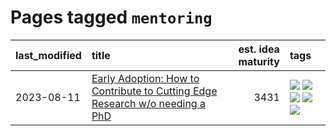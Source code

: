 # Pages tagged `mentoring`

|last_modified|title|est. idea maturity|tags
|:---|:---|---:|:---|
|2023-08-11|[Early Adoption: How to Contribute to Cutting Edge Research w/o needing a PhD](../early_adoption_and_fomo.md)|3431|[![](https://img.shields.io/badge/tag-autobiographical-3ed1c7)](../tags/autobiographical.md) [![](https://img.shields.io/badge/tag-career_advice-93f011)](../tags/career_advice.md) [![](https://img.shields.io/badge/tag-early_adoption-8613e9)](../tags/early_adoption.md) [![](https://img.shields.io/badge/tag-mentoring-ca3dce)](../tags/mentoring.md) [![](https://img.shields.io/badge/tag-reddit-b1fd1a)](../tags/reddit.md)|